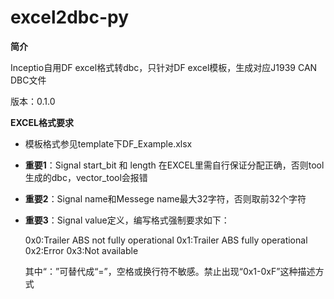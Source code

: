 # excel2dbc-py
**简介**

Inceptio自用DF excel格式转dbc，只针对DF excel模板，生成对应J1939 CAN DBC文件

版本：0.1.0

**EXCEL格式要求**

- 模板格式参见template下DF_Example.xlsx

- **重要1**：Signal start_bit 和 length 在EXCEL里需自行保证分配正确，否则tool生成的dbc，vector_tool会报错

- **重要2**：Signal name和Messege name最大32字符，否则取前32个字符

- **重要3**：Signal value定义，编写格式强制要求如下：

  0x0:Trailer ABS not fully operational
  0x1:Trailer ABS fully operational
  0x2:Error
  0x3:Not available

  其中“：”可替代成“=”，空格或换行符不敏感。禁止出现“0x1-0xF”这种描述方式